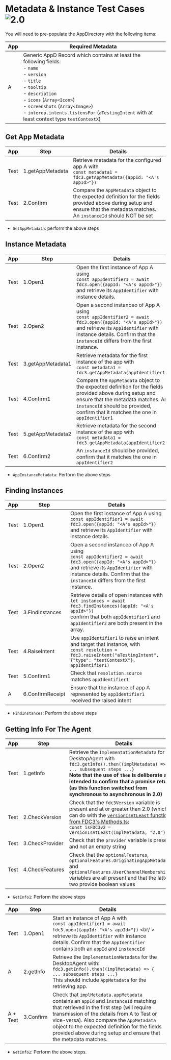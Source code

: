 
# Metadata & Instance Test Cases ![2.0](https://img.shields.io/badge/FDC3-2.0-blue)

You will need to pre-populate the AppDirectory with the following items:

| App | Required Metadata                        |
|-----|------------------------------------------|
| A   | Generic AppD Record which contains at least the following fields:<br>- `name`<br>- `version`<br>- `title`<br>- `tooltip`<br>- `description`<br>- `icons` (`Array<Icon>`)<br>- `screenshots` (`Array<Image>`)<br>- `interop.intents.listensFor` (`aTestingIntent` with at least context type `testContextX`)  |

## Get App Metadata

| App | Step           | Details                                                                                           |
|-----|----------------|---------------------------------------------------------------------------------------------------|
| Test   | 1.getAppMetadata    | Retrieve metadata for the configured app A with <br/> `const metadata1 = fdc3.getAppMetadata({appId: "<A's appId>"})`  |
| Test   | 2.Confirm    | Compare the `AppMetadata` object to the expected definition for the fields provided above during setup and ensure that the metadata matches. An `instanceId` should NOT be set  |

- `GetAppMetadata`: perform the above steps

## Instance Metadata

| App | Step           | Details                                                                                           |
|-----|----------------|---------------------------------------------------------------------------------------------------|
| Test   | 1.Open1    | Open the first instance of App A using <br/> `const appIdentifier1 = await fdc3.open({appId: "<A's appId>"})` <br/>and retrieve its `AppIdentifier` with instance details.  |
| Test   | 2.Open2    |Open a second instanceo of App A using <br>`const appIdentifier2 = await fdc3.open({appId: "<A's appId>"})` <br/> and retrieve its `AppIdentifier` with instance details.  Confirm that the `instanceId` differs from the first instance.  |
| Test   | 3.getAppMetadata1    | Retrieve metadata for the first instance of the app with<br/> `const metadata1 = fdc3.getAppMetadata(appIdentifier1)` |
| Test   | 4.Confirm1 | Compare the `AppMetadata` object to the expected definition for the fields provided above during setup and ensure that the metadata matches.  An `instanceId` should be provided, confirm that it matches the one in `appIdentifier1`  |
| Test   | 5.getAppMetadata2    | Retrieve metadata for the second instance of the app with <br/>`const metadata1 = fdc3.getAppMetadata(appIdentifier2)`  |
| Test   | 6.Confirm2    | An `instanceId` should be provided, confirm that it matches the one in `appIdentifier2`  |

- `AppInstanceMetadata`: Perform the above steps

## Finding Instances

| App | Step           | Details                                                                                           |
|-----|----------------|---------------------------------------------------------------------------------------------------|
| Test   | 1.Open1    | Open the first instance of App A using <br/> `const appIdentifier1 = await fdc3.open({appId: "<A's appId>"})` <br/>and retrieve its `AppIdentifier` with instance details.  |
| Test   | 2.Open2    |Open a second instanceo of App A using <br>`const appIdentifier2 = await fdc3.open({appId: "<A's appId>"})` <br/> and retrieve its `AppIdentifier` with instance details.  Confirm that the `instanceId` differs from the first instance.  |
| Test   | 3.FindInstances    | Retrieve details of open instances with <br/> `let instances = await fdc3.findInstances({appId: "<A's appId>"})` <br/> confirm that both `appIdentifier1` and `appIdentifier2` are both present in the array.  |
| Test   | 4.RaiseIntent   | Use `appIdentifier1` to raise an intent and target that instance, with<br/> `const resolution = fdc3.raiseIntent("aTestingIntent", {"type": "testContextX"}, appIdentifier1)` |
| Test   | 5.Confirm1 | Check that `resolution.source` matches `appIdentifier1` |
| A | 6.ConfirmReceipt | Ensure that the instance of app A represented by `appIdentifier1` received the raised intent |

- `FindInstances`: Perform the above steps

## Getting Info For The Agent

| App | Step           | Details                                                                                           |
|-----|----------------|---------------------------------------------------------------------------------------------------|
| Test   | 1.getInfo    |Retrieve the `ImplementationMetadata` for the DesktopAgent with <br/> `fdc3.getInfo().then((implMetadata) => {  ... subsequent steps ...}`<br>**Note that the use of `then` is deliberate and intended to confirm that a promise returned (as this function switched from synchronous to asynchronous in 2.0)**|
| Test   | 2.CheckVersion  | Check that the `fdc3Version` variable is present and at or greater than 2.0 (which you can do with the [`versionIsAtLeast` function from FDC3's Methods.ts](https://github.com/finos/FDC3/blob/add64f8302c6dcdc8437cf0e245101e927b69ec2/src/api/Methods.ts#L207):<br>`const isFDC3v2 = versionIsAtLeast(implMetadata, "2.0")`  |
| Test   | 3.CheckProvider  | Check that the `provider` variable is present and not an empty string  |
| Test   | 4.CheckFeatures  | Check that the `optionalFeatures`, `optionalFeatures.OriginatingAppMetadata` and `optionalFeatures.UserChannelMembershipAPIs` variables are all present and that the latter two provide boolean values  |

- `GetInfo1`: Perform the above steps

| App | Step           | Details                                                                                           |
|-----|----------------|---------------------------------------------------------------------------------------------------|
| Test   | 1.Open1    | Start an instance of App A with <br/>`const appIdentifier1 = await fdc3.open({appId: "<A's appId>"})` <br/ > retrieve its `AppIdentifier` with instance details. Confirm that the `AppIdentifier` contains both an `appId` and `instanceId` |
| A | 2.getInfo     |   Retrieve the `ImplementationMetadata` for the DesktopAgent with: <br/>`fdc3.getInfo().then((implMetadata) => {  ... subsequent steps ...}` <br/> This should include `AppMetadata` for the retrieving app. |
| A + Test | 3.Confirm  | Check that `implMetadata.appMetadata` contains an `appId` and `instanceId` matching that retrieved in the first step (will require transmission of the details from A to Test or vice-versa). Also compare the `AppMetadata` object to the expected definition for the fields provided above during setup and ensure that the metadata matches. |

- `GetInfo2`: Perform the above steps.
